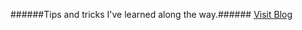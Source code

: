 ######Tips and tricks I've learned along the way.######
[Visit Blog](https://gabrie30.github.io/my-blog)
